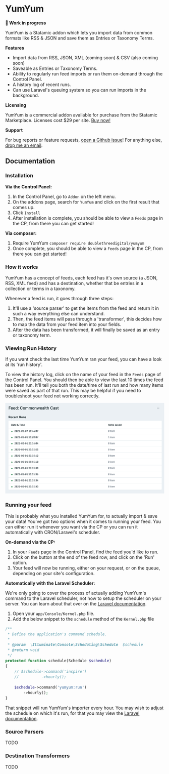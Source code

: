 # YumYum

**🚧  Work in progress**

YumYum is a Statamic addon which lets you import data from common formats like RSS & JSON and save them as Entries or Taxonomy Terms.

**Features**

* Import data from RSS, JSON, XML (coming soon) & CSV (also coming soon)
* Saveable as Entries or Taxonomy Terms.
* Ability to regularly run feed imports or run them on-demand through the Control Panel.
* A history log of recent runs.
* Can use Laravel's queuing system so you can run imports in the background.

**Licensing**

YumYum is a commercial addon available for purchase from the Statamic Marketplace. Licenses cost $29 per site. [Buy now!](https://statamic.com/yumyum)

**Support**

For bug reports or feature requests, [open a Github issue](https://github.com/doublethreedigital/yumyum/issues/new)! For anything else, [drop me an email](mailto:hello@doublethree.digital).

## Documentation

### Installation

**Via the Control Panel:**

1. In the Control Panel, go to `Addon` on the left menu.
2. On the addons page, search for `YumYum` and click on the first result that comes up.
3. Click `Install`
4. After installation is complete, you should be able to view a `Feeds` page in the CP, from there you can get started!

**Via composer:**

1. Require YumYum `composer require doublethreedigital/yumyum`
2. Once complete, you should be able to view a `Feeds` page in the CP, from there you can get started!

### How it works

YumYum has a concept of feeds, each feed has it's own source (a JSON, RSS, XML feed) and has a destination, whether that be entries in a collection or terms in a taxonomy.

Whenever a feed is run, it goes through three steps:

1. It'll use a 'source parser' to get the items from the feed and return it in such a way everything else can understand.
2. Then, the feed items will pass through a 'transformer', this decides how to map the data from your feed item into your fields.
3. After the data has been transformed, it will finally be saved as an entry or taxonomy term.

### Viewing Run History

If you want check the last time YumYum ran your feed, you can have a look at its 'run history'.

To view the history log, click on the name of your feed in the `Feeds` page of the Control Panel. You should then be able to view the last 10 times the feed has been run. It'll tell you both the date/time of last run and how many items were saved as part of that run. This may be helpful if you need to troubleshoot your feed not working correctly.

![History Log](./history-log.png)

### Running your feed

This is probably what you installed YumYum for, to actually import & save your data! You've got two options when it comes to running your feed. You can either run it whenever you want via the CP or you can run it automatically with CRON/Laravel's scheduler.

**On-demand via the CP:**

1. In your `Feeds` page in the Control Panel, find the feed you'd like to run.
2. Click on the button at the end of the feed row, and click on the 'Run' option.
3. Your feed will now be running, either on your request, or on the queue, depending on your site's configuration.

**Automatically with the Laravel Scheduler:**

We're only going to cover the process of actually adding YumYum's command to the Laravel scheduler, not how to setup the scheduler on your server. You can learn about that over on the [Laravel documentation](https://laravel.com/docs/master/scheduling#running-the-scheduler).

1. Open your `app/Console/Kernel.php` file.
2. Add the below snippet to the `schedule` method of the `Kernel.php` file

```php
/**
 * Define the application's command schedule.
 *
 * @param  \Illuminate\Console\Scheduling\Schedule  $schedule
 * @return void
 */
protected function schedule(Schedule $schedule)
{
    // $schedule->command('inspire')
    //          ->hourly();

    $schedule->command('yumyum:run')
        ->hourly();
}
```

That snippet will run YumYum's importer every hour. You may wish to adjust the schedule on which it's run, for that you may view the [Laravel documentation](https://laravel.com/docs/master/scheduling#schedule-frequency-options).

### Source Parsers

TODO

### Destination Transformers

TODO
